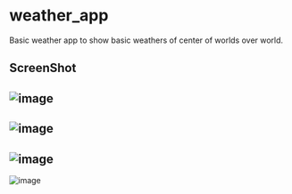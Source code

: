 # weather_app

Basic weather app to show basic weathers of center of worlds over world.

## ScreenShot
![image](https://user-images.githubusercontent.com/44062527/157870097-9c3b13ab-0484-4951-9d39-15deb116325f.png)
---
![image](https://user-images.githubusercontent.com/44062527/157870159-95dcb1de-07f1-45d4-9c0a-bdf50bb6dbf0.png)
---
![image](https://user-images.githubusercontent.com/44062527/157870259-0b2fbfb9-52ab-419b-8d6b-d7f3dc38fee7.png)
---
![image](https://user-images.githubusercontent.com/44062527/157870362-beb253a2-48e1-46a0-b324-fd586f3f94ff.png)

